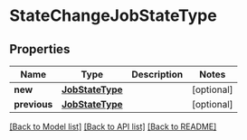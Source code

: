 # StateChangeJobStateType

## Properties
Name | Type | Description | Notes
------------ | ------------- | ------------- | -------------
**new** | [**JobStateType**](JobStateType.md) |  | [optional]
**previous** | [**JobStateType**](JobStateType.md) |  | [optional]

[[Back to Model list]](../README.md#documentation-for-models) [[Back to API list]](../README.md#documentation-for-api-endpoints) [[Back to README]](../README.md)
